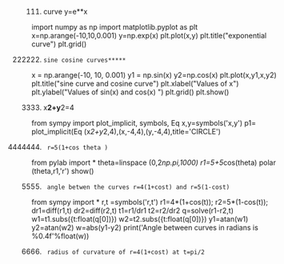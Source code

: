 111.   curve y=e**x

import numpy as np
import matplotlib.pyplot as plt
x=np.arange(-10,10,0.001)
y=np.exp(x)
plt.plot(x,y)
plt.title("exponential curve")
plt.grid()




222222.     sine cosine curves*****

x = np.arange(-10, 10, 0.001)
y1 = np.sin(x)
y2=np.cos(x)
plt.plot(x,y1,x,y2)
plt.title("sine curve and cosine curve")
plt.xlabel("Values of x")
plt.ylabel("Values of sin(x) and cos(x) ")
plt.grid()
plt.show()


3333.    x**2+y**2=4

from sympy import plot_implicit, symbols, Eq
x,y=symbols('x,y')
p1= plot_implicit(Eq (x*2+y*2,4),(x,-4,4),(y,-4,4),title='CIRCLE')



4444444.      r=5(1+cos theta )

from pylab import *
theta=linspace (0,2*np.pi,1000)
r1=5+5*cos(theta)
polar (theta,r1,'r')
show()




5555.      angle betwen the curves r=4(1+cost) and r=5(1-cost)
from sympy import *
r,t =symbols('r,t')
r1=4*(1+cos(t));
r2=5*(1-cos(t));
dr1=diff(r1,t)
dr2=diff(r2,t)
t1=r1/dr1
t2=r2/dr2
q=solve(r1-r2,t)
w1=t1.subs({t:float(q[0])})
w2=t2.subs({t:float(q[0])})
y1=atan(w1)
y2=atan(w2)
w=abs(y1-y2)
print('Angle between curves in radians is %0.4f'%float(w))



6666.      radius of curvature of r=4(1+cost) at t=pi/2

